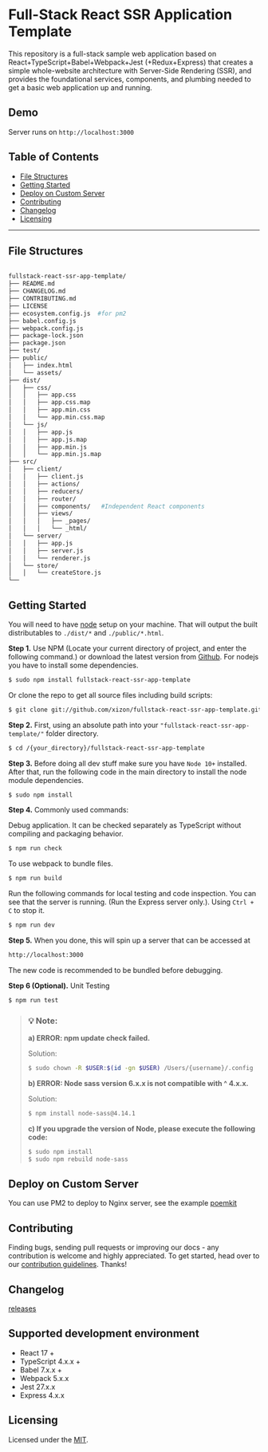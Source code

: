 # Full-Stack React SSR Application Template

This repository is a full-stack sample web application based on React+TypeScript+Babel+Webpack+Jest (+Redux+Express) that creates a simple whole-website architecture with Server-Side Rendering (SSR), and provides the foundational services, components, and plumbing needed to get a basic web application up and running. 

    
## Demo

Server runs on `http://localhost:3000`


## Table of Contents

* [File Structures](#file-structures)
* [Getting Started](#getting-started)
* [Deploy on Custom Server](#deploy-on-custom-server)
* [Contributing](#contributing)
* [Changelog](#changelog)
* [Licensing](#licensing)


* * *


## File Structures



```sh

fullstack-react-ssr-app-template/
├── README.md
├── CHANGELOG.md
├── CONTRIBUTING.md
├── LICENSE
├── ecosystem.config.js  #for pm2
├── babel.config.js
├── webpack.config.js
├── package-lock.json
├── package.json
├── test/
├── public/
│   ├── index.html
│   └── assets/
├── dist/
│   ├── css/
│   │   ├── app.css
│   │   ├── app.css.map
│   │   ├── app.min.css
│   │   └── app.min.css.map
│   └── js/
│   │   ├── app.js
│   │   ├── app.js.map
│   │   ├── app.min.js
│   │   └── app.min.js.map
├── src/
│   ├── client/
│   │   ├── client.js
│   │   ├── actions/
│   │   ├── reducers/
│   │   ├── router/
│   │   ├── components/   #Independent React components
│   │   ├── views/
│   │   │   ├── _pages/
│   │   │   └── _html/
│   └── server/
│   │   ├── app.js
│   │   ├── server.js
│   │   └── renderer.js
│   └── store/
│   │   └── createStore.js
└──
```




## Getting Started

You will need to have [node](https://nodejs.org/) setup on your machine. That will output the built distributables to `./dist/*` and `./public/*.html`.


**Step 1.** Use NPM (Locate your current directory of project, and enter the following command.) or download the latest version from [Github](https://github.com/xizon/fullstack-react-ssr-app-template). For nodejs you have to install some dependencies.

```sh
$ sudo npm install fullstack-react-ssr-app-template
```

Or clone the repo to get all source files including build scripts: 

```sh
$ git clone git://github.com/xizon/fullstack-react-ssr-app-template.git
```


**Step 2.** First, using an absolute path into your `"fullstack-react-ssr-app-template/"` folder directory.

```sh
$ cd /{your_directory}/fullstack-react-ssr-app-template
```


**Step 3.** Before doing all dev stuff make sure you have `Node 10+` installed. After that, run the following code in the main directory to install the node module dependencies.

```sh
$ sudo npm install
```


**Step 4.** Commonly used commands:

Debug application. It can be checked separately as TypeScript without compiling and packaging behavior.

```sh
$ npm run check
```

To use webpack to bundle files.

```sh
$ npm run build
```

Run the following commands for local testing and code inspection. You can see that the server is running. (Run the Express server only.). Using `Ctrl + C` to stop it.

```sh
$ npm run dev
```


**Step 5.** When you done, this will spin up a server that can be accessed at

```sh
http://localhost:3000
```

The new code is recommended to be bundled before debugging.


**Step 6 (Optional).** Unit Testing

```sh
$ npm run test
```


<blockquote>
<h3>💡 Note:</h3>
 
**a) ERROR: npm update check failed.**

Solution:

```sh
$ sudo chown -R $USER:$(id -gn $USER) /Users/{username}/.config
```

**b) ERROR: Node sass version 6.x.x is not compatible with ^ 4.x.x.**

Solution:

```sh
$ npm install node-sass@4.14.1
```


**c) If you upgrade the version of Node, please execute the following code:**

```sh
$ sudo npm install
$ sudo npm rebuild node-sass
```
</blockquote>



## Deploy on Custom Server

You can use PM2 to deploy to Nginx server, see the example [poemkit](https://github.com/xizon/poemkit#deploy-on-custom-server)



## Contributing

Finding bugs, sending pull requests or improving our docs - any contribution is welcome and highly appreciated. To get started, head over to our [contribution guidelines](CONTRIBUTING.md). Thanks!


## Changelog

[releases](CHANGELOG.md)


## Supported development environment

- React 17 +
- TypeScript 4.x.x + 
- Babel 7.x.x + 
- Webpack 5.x.x
- Jest 27.x.x
- Express 4.x.x



## Licensing

Licensed under the [MIT](https://opensource.org/licenses/MIT).


